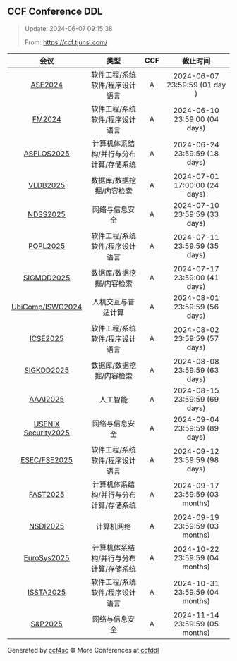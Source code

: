 
## CCF Conference DDL

> Update: 2024-06-07 09:15:38
>
> From: https://ccf.tjunsl.com/

<span id="time" style="font-size:24px"></span>
<script>
function updateTime() {
  var time_str = "Now: " + (new Date()).toLocaleString();
  document.getElementById("time").innerHTML =  time_str;
}
setInterval(updateTime, 500);
</script>


| 会议 | 类型 | CCF | 截止时间 |
| :--: | :--: | :--: | :--: |
| [ASE2024](https://conf.researchr.org/home/ase-2024) | 软件工程/系统软件/程序设计语言 | A | 2024-06-07 23:59:59 (01 day ) | 
| [FM2024](https://www.fm24.polimi.it/) | 软件工程/系统软件/程序设计语言 | A | 2024-06-10 23:59:00 (04 days) | 
| [ASPLOS2025](https://www.asplos-conference.org/asplos-2025-call-for-papers/) | 计算机体系结构/并行与分布计算/存储系统 | A | 2024-06-24 23:59:59 (18 days) | 
| [VLDB2025](http://www.vldb.org/2025/) | 数据库/数据挖掘/内容检索 | A | 2024-07-01 17:00:00 (24 days) | 
| [NDSS2025](https://www.ndss-symposium.org/ndss2025/) | 网络与信息安全 | A | 2024-07-10 23:59:59 (33 days) | 
| [POPL2025](https://conf.researchr.org/home/POPL-2025) | 软件工程/系统软件/程序设计语言 | A | 2024-07-11 23:59:59 (35 days) | 
| [SIGMOD2025](https://2025.sigmod.org/) | 数据库/数据挖掘/内容检索 | A | 2024-07-17 23:59:00 (41 days) | 
| [UbiComp/ISWC2024](https://www.ubicomp.org/ubicomp-iswc-2024) | 人机交互与普适计算 | A | 2024-08-01 23:59:59 (56 days) | 
| [ICSE2025](https://conf.researchr.org/home/icse-2025) | 软件工程/系统软件/程序设计语言 | A | 2024-08-02 23:59:59 (57 days) | 
| [SIGKDD2025](https://kdd2024.kdd.org/research-track-call-for-papers/) | 数据库/数据挖掘/内容检索 | A | 2024-08-08 23:59:59 (63 days) | 
| [AAAI2025](https://aaai.org/aaai-conference/save-the-date-aaai-25/) | 人工智能 | A | 2024-08-15 23:59:59 (69 days) | 
| [USENIX Security2025](https://www.usenix.org/conference/usenixsecurity25) | 网络与信息安全 | A | 2024-09-04 23:59:59 (89 days) | 
| [ESEC/FSE2025](https://conf.researchr.org/home/fse-2025) | 软件工程/系统软件/程序设计语言 | A | 2024-09-12 23:59:59 (98 days) | 
| [FAST2025](https://www.usenix.org/conference/fast25) | 计算机体系结构/并行与分布计算/存储系统 | A | 2024-09-17 23:59:59 (03 months) | 
| [NSDI2025](https://www.usenix.org/conference/nsdi25) | 计算机网络 | A | 2024-09-19 23:59:59 (03 months) | 
| [EuroSys2025](https://www.eurosys.org/news/eurosys-2025) | 计算机体系结构/并行与分布计算/存储系统 | A | 2024-10-22 23:59:59 (04 months) | 
| [ISSTA2025](https://conf.researchr.org/home/issta-2025) | 软件工程/系统软件/程序设计语言 | A | 2024-10-31 23:59:59 (04 months) | 
| [S&P2025](https://www.ieee-security.org/TC/SP2025/) | 网络与信息安全 | A | 2024-11-14 23:59:59 (05 months) | 

Generated by [ccf4sc](https://github.com/WWILLV/ccf4sc/) © More Conferences at [ccfddl](https://ccfddl.top/)
